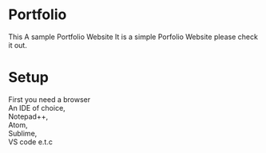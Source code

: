 # Portfolio
This A sample Portfolio Website
It is a simple Porfolio Website please check it out.
# Setup
First you need a browser <br>
An IDE of choice,<br> Notepad++,<br> Atom,<br> Sublime,<br> VS code e.t.c
